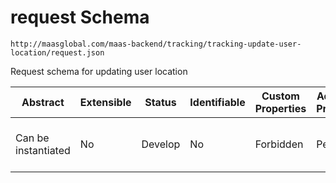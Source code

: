 # request Schema

```
http://maasglobal.com/maas-backend/tracking/tracking-update-user-location/request.json
```

Request schema for updating user location

| Abstract            | Extensible | Status  | Identifiable | Custom Properties | Additional Properties | Defined In                                                                       |
| ------------------- | ---------- | ------- | ------------ | ----------------- | --------------------- | -------------------------------------------------------------------------------- |
| Can be instantiated | No         | Develop | No           | Forbidden         | Permitted             | [maas-backend/tracking/tracking-update-user-location/request.json](request.json) |
